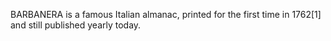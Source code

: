BARBANERA is a famous Italian almanac, printed for the first time in 1762[1] and still published yearly today.
